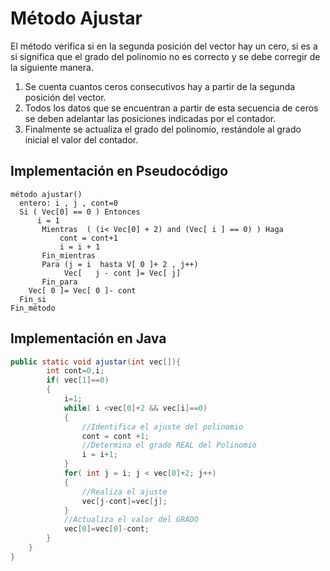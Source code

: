 # Método Ajustar

El método verifica si en la segunda posición del vector hay un cero, si es a si significa que el grado del polinomio no es correcto 
y se debe corregir de la siguiente manera. 

1. Se cuenta cuantos ceros consecutivos hay a partir de la segunda posición del vector. 
2. Todos los datos que  se encuentran  a partir de esta secuencia de ceros se deben adelantar las posiciones indicadas por el contador. 
3. Finalmente se actualiza el grado del polinomio, restándole al grado inicial el valor del contador.

## Implementación en Pseudocódigo

```
método ajustar()
  entero: i , j , cont=0
  Si ( Vec[0] == 0 ) Entonces
      i = 1
       Mientras  ( (i< Vec[0] + 2) and (Vec[ i ] == 0) ) Haga
           cont = cont+1
           i = i + 1
       Fin_mientras
       Para (j = i  hasta V[ 0 ]+ 2 , j++)
            Vec[   j - cont ]= Vec[ j]
       Fin_para
    Vec[ 0 ]= Vec[ 0 ]- cont
  Fin_si
Fin_método
```

## Implementación en Java
```java
public static void ajustar(int vec[]){
        int cont=0,i;
        if( vec[1]==0)
        {
            i=1;
            while( i <vec[0]+2 && vec[i]==0)
            {
                //Identifica el ajuste del polinomio
                cont = cont +1;
                //Determina el grado REAL del Polinomio
                i = i+1;
            }
            for( int j = i; j < vec[0]+2; j++)
            {
                //Realiza el ajuste
                vec[j-cont]=vec[j];
            }
            //Actualiza el valor del GRADO
            vec[0]=vec[0]-cont;
        }
    }
}
```
